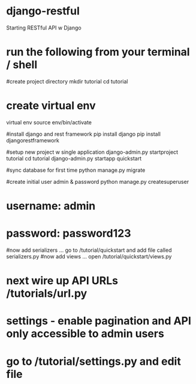 # django-restful
Starting RESTful API w Django
# run the following from your terminal / shell

#create project directory 
mkdir tutorial 
cd tutorial 

# create virtual env 
virtual env 
source env/bin/activate 

#install django and rest framework 
pip install django 
pip install djangorestframework 

#setup new project w single application 
django-admin.py startproject tutorial 
cd tutorial 
django-admin.py startapp quickstart


#sync database for first time 
python manage.py migrate 

#create initial user admin & password 
python manage.py createsuperuser 
# username: admin 
# password: password123

#now add serializers ... go to /tutorial/quickstart and add file called serializers.py
#now add views ... open /tutorial/quickstart/views.py
# next wire up API URLs /tutorials/url.py
# settings - enable pagination and API only accessible to admin users 
# go to /tutorial/settings.py and edit file 
